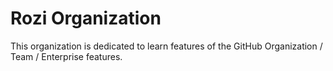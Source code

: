 # Rozi Organization

This organization is dedicated to learn features of the GitHub Organization / Team / Enterprise features.
